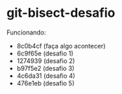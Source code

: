 # git-bisect-desafio

Funcionando:

* 8c0b4cf (faça algo acontecer)
* 6c9f65e (desafio 1)
* 1274939 (desafio 2)
* b97f5e2 (desafio 3)
* 4c6da31 (desafio 4)
* 476e1eb (desafio 5)
